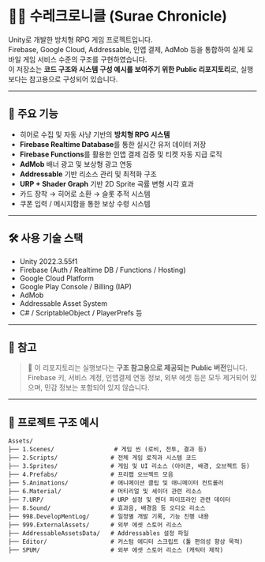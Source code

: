 # 🧙‍♂️ 수레크로니클 (Surae Chronicle)

Unity로 개발한 방치형 RPG 게임 프로젝트입니다.  
Firebase, Google Cloud, Addressable, 인앱 결제, AdMob 등을 통합하여 실제 모바일 게임 서비스 수준의 구조를 구현하였습니다.  
이 저장소는 **코드 구조와 시스템 구성 예시를 보여주기 위한 Public 리포지토리**로, 실행보다는 참고용으로 구성되어 있습니다.

---

## 📱 주요 기능

- 히어로 수집 및 자동 사냥 기반의 **방치형 RPG 시스템**
- **Firebase Realtime Database**를 통한 실시간 유저 데이터 저장
- **Firebase Functions**를 활용한 인앱 결제 검증 및 티켓 자동 지급 로직
- **AdMob** 배너 광고 및 보상형 광고 연동
- **Addressable** 기반 리소스 관리 및 최적화 구조
- **URP + Shader Graph** 기반 2D Sprite 곡률 변형 시각 효과
- 카드 장착 → 히어로 소환 → 슬롯 추적 시스템
- 쿠폰 입력 / 메시지함을 통한 보상 수령 시스템

---

## 🛠 사용 기술 스택

- Unity 2022.3.55f1
- Firebase (Auth / Realtime DB / Functions / Hosting)
- Google Cloud Platform
- Google Play Console / Billing (IAP)
- AdMob
- Addressable Asset System
- C# / ScriptableObject / PlayerPrefs 등

---

## 📎 참고

> 🔐 이 리포지토리는 실행보다는 **구조 참고용으로 제공되는 Public 버전**입니다.  
> Firebase 키, 서비스 계정, 인앱결제 연동 정보, 외부 에셋 등은 모두 제거되어 있으며, 민감 정보는 포함되어 있지 않습니다.

---

## 📂 프로젝트 구조 예시

```plaintext
Assets/
├── 1.Scenes/                 # 게임 씬 (로비, 전투, 결과 등)
├── 2.Scripts/               # 전체 게임 로직과 시스템 코드
├── 3.Sprites/               # 게임 및 UI 리소스 (아이콘, 배경, 오브젝트 등)
├── 4.Prefabs/               # 프리팹 오브젝트 모음
├── 5.Animations/            # 애니메이션 클립 및 애니메이터 컨트롤러
├── 6.Material/              # 머티리얼 및 셰이더 관련 리소스
├── 7.URP/                   # URP 설정 및 렌더 파이프라인 관련 데이터
├── 8.Sound/                 # 효과음, 배경음 등 오디오 리소스
├── 998.DevelopMentLog/      # 일정별 개발 기록, 기능 진행 내용
├── 999.ExternalAssets/      # 외부 에셋 스토어 리소스
├── AddressableAssetsData/   # Addressables 설정 파일
├── Editor/                  # 커스텀 에디터 스크립트 (툴 편의성 향상 목적)
├── SPUM/                    # 외부 에셋 스토어 리소스 (캐릭터 제작)
